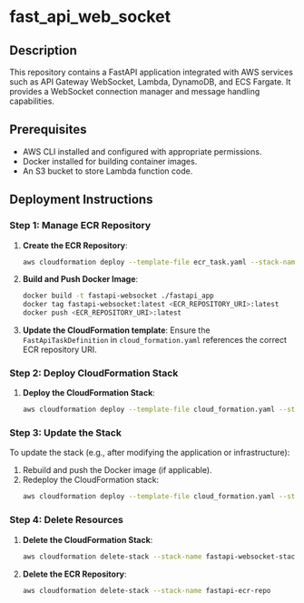 # fast_api_web_socket

## Description
This repository contains a FastAPI application integrated with AWS services such as API Gateway WebSocket, Lambda, DynamoDB, and ECS Fargate. It provides a WebSocket connection manager and message handling capabilities.

## Prerequisites
- AWS CLI installed and configured with appropriate permissions.
- Docker installed for building container images.
- An S3 bucket to store Lambda function code.

## Deployment Instructions

### Step 1: Manage ECR Repository
1. **Create the ECR Repository**:
   ```bash
   aws cloudformation deploy --template-file ecr_task.yaml --stack-name fastapi-ecr-repo --capabilities CAPABILITY_NAMED_IAM
   ```

2. **Build and Push Docker Image**:
   ```bash
   docker build -t fastapi-websocket ./fastapi_app
   docker tag fastapi-websocket:latest <ECR_REPOSITORY_URI>:latest
   docker push <ECR_REPOSITORY_URI>:latest
   ```

3. **Update the CloudFormation template**:
   Ensure the `FastApiTaskDefinition` in `cloud_formation.yaml` references the correct ECR repository URI.

### Step 2: Deploy CloudFormation Stack
1. **Deploy the CloudFormation Stack**:
   ```bash
   aws cloudformation deploy --template-file cloud_formation.yaml --stack-name fastapi-websocket-stack --capabilities CAPABILITY_NAMED_IAM --parameter-overrides VpcId=<VPC_ID> SubnetIds=<SUBNET_IDS>
   ```

### Step 3: Update the Stack
To update the stack (e.g., after modifying the application or infrastructure):
1. Rebuild and push the Docker image (if applicable).
2. Redeploy the CloudFormation stack:
   ```bash
   aws cloudformation deploy --template-file cloud_formation.yaml --stack-name fastapi-websocket-stack --capabilities CAPABILITY_NAMED_IAM
   ```

### Step 4: Delete Resources
1. **Delete the CloudFormation Stack**:
   ```bash
   aws cloudformation delete-stack --stack-name fastapi-websocket-stack
   ```

2. **Delete the ECR Repository**:
   ```bash
   aws cloudformation delete-stack --stack-name fastapi-ecr-repo
   ```
